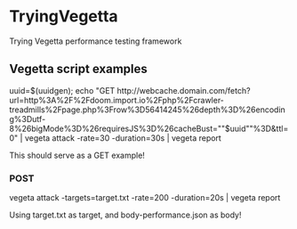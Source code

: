 # TryingVegetta
Trying Vegetta performance testing framework

## Vegetta script examples

uuid=$(uuidgen); echo "GET http://webcache.domain.com/fetch?url=http%3A%2F%2Fdoom.import.io%2Fphp%2Fcrawler-treadmills%2Fpage.php%3Frow%3D56414245%26depth%3D%26encoding%3Dutf-8%26bigMode%3D%26requiresJS%3D%26cacheBust=""$uuid""%3D&ttl=0" | vegeta attack -rate=30 -duration=30s | vegeta report

This should serve as a GET example!

### POST
vegeta attack -targets=target.txt -rate=200 -duration=20s | vegeta report

Using target.txt as target, and body-performance.json as body!
